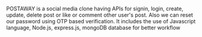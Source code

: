 POSTAWAY is a social media clone having APIs for signin, login, create, update, delete post or like or comment other user's post. Also we can reset our password using OTP based verification.
It includes the use of Javascript language, Node.js, express.js, mongoDB database for better workflow
